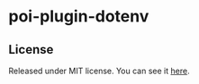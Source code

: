 # poi-plugin-dotenv

## License

Released under MIT license. You can see it [here][license].

<!-- Links -->

[license]: ./LICENSE
